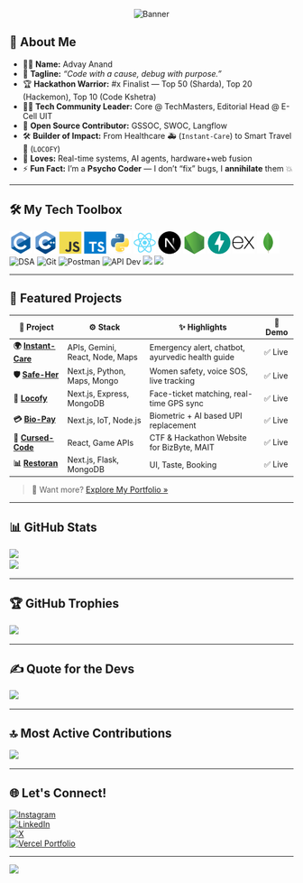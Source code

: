 <p align="center">
  <img src="https://capsule-render.vercel.app/api?type=waving&color=E62429&height=150&section=header&text=Advay-Anand%20%7C%20Stack-Warrior%20%7C%20Debugger%20Hunter&fontSize=24&fontColor=ffffff&desc=🕸️+Welcome+to+my+multiverse+of+code!+🧠&descAlignY=65&descAlign=65" alt="Banner">
</p>


## 💫 About Me  
- 👨‍💻 **Name:** Advay Anand  
- 🧠 **Tagline:** _“Code with a cause, debug with purpose.”_  
- 🏆 **Hackathon Warrior:** #x Finalist — Top 50 (Sharda), Top 20 (Hackemon), Top 10 (Code Kshetra)  
- 🧑‍💼 **Tech Community Leader:** Core @ TechMasters, Editorial Head @ E-Cell UIT  
- 🌱 **Open Source Contributor:** GSSOC, SWOC, Langflow  
- 🛠️ **Builder of Impact:** From Healthcare 🚑 (`Instant-Care`) to Smart Travel 🚂 (`LOCOFY`)  
- 🤖 **Loves:** Real-time systems, AI agents, hardware+web fusion  
- ⚡ **Fun Fact:** I’m a **Psycho Coder** — I don’t “fix” bugs, I **annihilate** them 💥

---

## 🛠️ My Tech Toolbox  
<p align="left">
  <img src="https://github.com/devicons/devicon/blob/master/icons/c/c-original.svg" width="40"/>
  <img src="https://github.com/devicons/devicon/blob/master/icons/cplusplus/cplusplus-original.svg" width="40"/>
  <img src="https://github.com/devicons/devicon/blob/master/icons/javascript/javascript-original.svg" width="40"/>
  <img src="https://github.com/devicons/devicon/blob/master/icons/typescript/typescript-original.svg" width="40"/>
  <img src="https://github.com/devicons/devicon/blob/master/icons/python/python-original.svg" width="40"/>
  <img src="https://github.com/devicons/devicon/blob/master/icons/react/react-original.svg" width="40"/>
  <img src="https://github.com/devicons/devicon/blob/master/icons/nextjs/nextjs-original.svg" width="40"/>
  <img src="https://github.com/devicons/devicon/blob/master/icons/nodejs/nodejs-original.svg" width="40"/>
  <img src="https://github.com/devicons/devicon/blob/master/icons/fastapi/fastapi-original.svg" width="40"/>
  <img src="https://github.com/devicons/devicon/blob/master/icons/express/express-original.svg" width="40"/>
  <img src="https://github.com/devicons/devicon/blob/master/icons/mongodb/mongodb-original.svg" width="40"/>
  <img src="https://cdn-icons-png.flaticon.com/512/5968/5968705.png" width="40" title="DSA"/>
  <img src="https://cdn-icons-png.flaticon.com/512/919/919847.png" width="40" title="Git"/>
  <img src="https://cdn-icons-png.flaticon.com/512/5968/5968672.png" width="40" title="Postman"/>
  <img src="https://cdn-icons-png.flaticon.com/512/8357/8357193.png" width="40" title="API Dev"/>
  <img src="https://www.vectorlogo.zone/logos/vercel/vercel-icon.svg" width="40"/>
  <img src="https://www.vectorlogo.zone/logos/netlify/netlify-icon.svg" width="40"/>
</p>

---

## 🚀 Featured Projects  

| 🚨 Project | ⚙️ Stack | ✨ Highlights | 🔗 Demo |
|-----------|----------|---------------|---------|
| **🌍 [Instant-Care](https://instant-care-tau.vercel.app/)** | APIs, Gemini, React, Node, Maps | Emergency alert, chatbot, ayurvedic health guide | ✅ Live |
| **🛡️ [Safe-Her](https://guardian-voice-web.lovable.app/)** | Next.js, Python, Maps, Mongo | Women safety, voice SOS, live tracking | ✅ Live |
| **🚆 [Locofy](https://train-guard.vercel.app/)** | Next.js, Express, MongoDB | Face-ticket matching, real-time GPS sync | ✅ Live |
| **💳 [Bio-Pay](https://bio-pay-connect.vercel.app/)** | Next.js, IoT, Node.js | Biometric + AI based UPI replacement | ✅ Live |
| **🧠 [Cursed-Code](https://capture-the-flag-kappa.vercel.app/)** | React, Game APIs | CTF & Hackathon Website for BizByte, MAIT | ✅ Live |
| **📊 [Restoran](https://roaring-pegasus-093c10.netlify.app/)** | Next.js, Flask, MongoDB | UI, Taste, Booking | ✅ Live |

> 🧠 Want more? [Explore My Portfolio »](https://portfolio-new-plum-psi.vercel.app/)

---

## 📊 GitHub Stats

![](https://github-readme-stats.vercel.app/api?username=advay77&theme=tokyonight&hide_border=false&count_private=true&show_icons=true)  
![](https://github-readme-stats.vercel.app/api/top-langs/?username=advay77&theme=tokyonight&hide_border=false&layout=compact)

---

## 🏆 GitHub Trophies  
![](https://github-profile-trophy.vercel.app/?username=advay77&theme=radical&no-frame=true&no-bg=false&margin-w=4)

---

## ✍️ Quote for the Devs  
![](https://quotes-github-readme.vercel.app/api?type=horizontal&theme=tokyonight) 


---

## 🔝 Most Active Contributions  
![](https://github-contributor-stats.vercel.app/api?username=advay77&limit=5&theme=vue-dark&combine_all_yearly_contributions=true)

---

## 🌐 Let's Connect!

[![Instagram](https://img.shields.io/badge/Instagram-%23E4405F.svg?style=flat&logo=instagram&logoColor=white)](https://instagram.com/advay_anand_7)  
[![LinkedIn](https://img.shields.io/badge/LinkedIn-%230077B5.svg?style=flat&logo=linkedin&logoColor=white)](https://linkedin.com/in/advay-anand-a89024277)  
[![X](https://img.shields.io/badge/X-%23000000.svg?style=flat&logo=X&logoColor=white)](https://x.com/AnandAdvay91289)  
[![Vercel Portfolio](https://img.shields.io/badge/My_Portfolio-000000?style=for-the-badge&logo=vercel&logoColor=white)](https://portfolio-new-plum-psi.vercel.app/)

---

[![](https://visitcount.itsvg.in/api?id=advay77&icon=4&color=0)](https://visitcount.itsvg.in)

<!-- Powered by GPRM + ChatGPT Custom Magic 🧙‍♂️ -->
